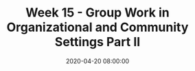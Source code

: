 ---
layout: single_presentation
name: week-15-group-work-in-organizational-and-community-settings-part-ii.md
title: "Week 15 - Group Work in Organizational and Community Settings Part II"
date:  2020-04-20 08:00:00
presentation_id: bcHAaT
permalink: /presentations/bcHAaT/
redirect_from:
  - /presentations/bcHAaT/week-15-group-work-in-organizational-and-community-settings-part-ii
slides: 
  - slide_name: deck-5188-large-0.jpeg
    slide_text: >
      <p><strong>Location</strong>: CBC Campus -  SWL 108<br />
      <strong>Time</strong>: Wednesdays from 5:30-8:15<br />
      <strong>Week 15</strong>: 04/22/20<br />
      <strong>Topic and Content Area</strong>: Group Work in Organizations and Community Settings II<br />
      <strong>Reading Assignment</strong>: Garvin et al. (2017) Chapters 27 &amp; 28<br />
      <strong>Assignments Due</strong>:</p>
      <ul>
      <li>Assignment 03c: Reflective Paper due Friday 04/24/20 before 11:55 PM on My Heritage</li>
      <li>Assignment 03b: Group Member Feedback due Sunday 04/26/20 before 11:55 PM through email form<br />
      <strong>Other Important Information</strong>: N/A</li>
      </ul>
      
  - slide_name: deck-5188-large-1.jpeg
    slide_text: >
      <ul>
      <li>Multidisciplinary, interdisciplinary, and transdisciplinary</li>
      <li>Characteristics of a team</li>
      <li>Being a good team member</li>
      <li>Competencies for interdisciplinary teamwork</li>
      </ul>
      
  - slide_name: deck-5188-large-2.jpeg
    slide_text: >
      <blockquote>
      <p>Terms you might find int eh litaturue around different integrations of disciplines are as follows: multi, inter, and trans. Transdisciplinary work is a hallmark of the Ph.D. program I am participating in. Choi and Pak (2006) provide some conscise definitions to what each of these are:</p>
      </blockquote>
      <ul>
      <li>
      <strong>Multidisciplinary</strong>: Multidisciplinarity draws on knowledge from different disciplines but stays within their boundaries.</li>
      <li>
      <strong>Interdisciplinary</strong>: Interdisciplinarity analyzes, synthesizes and harmonizes links between disciplines into a coordinated and coherent whole.</li>
      <li>
      <strong>Transdisciplinary</strong>: Transdisciplinarity integrates the natural, social and health sciences in a humanities context, and transcends their traditional boundaries.</li>
      </ul>
      <p>Choi, B. C. K., &amp; Pak, A. W. P. (2006). Multidisciplinarity, interdisciplinarity and transdisciplinarity in health research, services, education and policy: 1. Definitions, objectives, and evidence of effectiveness. Clinical and Investigative Medicine. <em>Medecine Clinique Et Experimentale, 29</em>(6), 351–364.</p>
      
  - slide_name: deck-5188-large-3.jpeg
    slide_text: >
      <blockquote>
      <p>Multidisciplinary (or interdisciplinary) teams can be found in working in child welfare as discussed in the text or in a number of other contexts.</p>
      </blockquote>
      <ul>
      <li>What are multidisciplinary team?</li>
      <li>Examples of multidisciplinary teams
      <ul>
      <li>Psychiatric consulting at TCCH BHS</li>
      <li>School IEP meetings</li>
      <li>Wraparound meetings</li>
      <li>Pasco Discovery Coalition</li>
      </ul>
      </li>
      </ul>
      
  - slide_name: deck-5188-large-4.jpeg
    slide_text: >
      <p>Abramson (2002) as cited in Gavin describes that effective interdisciplinary teams incorporate the following aspects:</p>
      <ul>
      <li>
      <strong>Different Disciplines</strong>: A group of professionals from different disciplines</li>
      <li>A <strong>common purpose</strong>
      </li>
      <li>
      <strong>Professional Perspectives</strong>:Integration of various professional perspectives in decision making</li>
      <li>Integration of the <strong>client and family</strong> into team decision-making process</li>
      <li>
      <strong>Active communication</strong>
      </li>
      <li>
      <strong>Expertise-Based Roles</strong>: Role division based on expertise</li>
      <li>A climate of <strong>collaboration</strong>
      </li>
      </ul>
      
  - slide_name: deck-5188-large-5.jpeg
    slide_text: >
      <blockquote>
      <p>Nancarrow et al. (2013) go on to report on what are some of the characteristics of what a good team member does.</p>
      </blockquote>
      <ul>
      <li>
      <strong>Good communication</strong>: Communication primarily referred to intra-team communication
      <ul>
      <li>Included team members feeling as though they could listen as well as speak out within a team context; and the ability to discuss and resolve difficulties within the team.</li>
      <li>It was suggested that being part of a large team hinders good communication by limiting the “two-way” communication, and that some peoples’ views do not travel “upwards”.</li>
      </ul>
      </li>
      <li>
      <strong>Respecting/understanding roles</strong>:
      <ul>
      <li>Importance of respecting and understanding the roles of other team members; that the limitations and boundaries of each role were well understood; and to have an understanding of how the roles have the potential to impact on patients.</li>
      <li>Practitioners should also be aware of how their own role fits within the team, and differs from that of other team members, and that roles and responsibilities are made explicit.</li>
      </ul>
      </li>
      <li>
      <strong>Appropriate skill mix</strong>: Skill mix refers to the mix and breadth of staff, personalities, individual attributes, professions and experience.
      <ul>
      <li>Teams value diversity, and clearly need input from a range of staff who bring complementary experience and attributes to the team.</li>
      <li>Teams also felt that it was important to have the full complement of staff.</li>
      </ul>
      </li>
      <li>
      <strong>Quality and outcomes of care</strong>: Ensuring the quality and outcomes of care was identified as an important component of a good team and includes several reflective mechanisms both within and external to the team.
      <ul>
      <li>Teams emphasized the importance both to have systems for capturing their effectiveness (such as measuring patient outcomes); and to meet their targets.</li>
      <li>This included suggestions that teams are able to reflect; accept criticism and act on it; have defined outcomes; follow-up patients; provide feedback to other services (for example, on appropriateness of referrals and timeliness and appropriateness of information provided); and celebrate their own successes; and clinicians keeping their skills up to date.</li>
      </ul>
      </li>
      <li>
      <strong>Appropriate team processes and resources</strong>: This theme includes access to sufficient physical resources (office space, parking, computers); privacy to make confidential phone calls; appropriate and efficient systems and procedures, including induction processes, policies, and paperwork that serves the need of the service whilst avoiding duplication.
      <ul>
      <li>Workload management, having enough time to do the job, and time management were highlighted by several teams.</li>
      <li>Finally, the pathway for patients, and the integration of the team with wider services was seen as an important procedural issue.</li>
      </ul>
      </li>
      </ul>
      
  - slide_name: deck-5188-large-6.jpeg
    slide_text: >
      <ul>
      <li>
      <strong>Clear vision</strong>: Participants identified the need for a clear vision, role and purpose of the team.</li>
      <li>This was both to steer the direction of the team, but</li>
      <li>also required so that teams could establish appropriate referral criteria into the team.</li>
      <li>
      <strong>Flexibility (of the team and the individuals within it)</strong>: The need for flexibility was identified as an individual attribute “ability to cover each other’s roles, but knowing your boundaries”.
      <ul>
      <li>Individuals also need to be flexible to respond to the constantly changing service environment and patient needs (for instance, flexibility of working hours).</li>
      <li>Flexibility of the service was also identified, for instance, flexibility in referral criteria.</li>
      </ul>
      </li>
      <li>
      <strong>Leadership and management</strong>: All teams identified the importance of good leadership, and the characteristics of a good leader are explored elsewhere.</li>
      <li>
      <strong>Team culture</strong>: camaraderie and team support/relationships:
      <ul>
      <li>The importance of team culture was the largest theme, with 66 items within this theme.</li>
      <li>Trust, mutual respect, reliability, commitment and support were the most commonly raised themes.</li>
      <li>But team culture included the importance of informal relationships, camaraderie, fun, and friendship between colleagues.</li>
      </ul>
      </li>
      <li>
      <strong>Training and development opportunities</strong>: Opportunities for gaining new knowledge, sharing knowledge, continuing professional development, and education.</li>
      </ul>
      
  - slide_name: deck-5188-large-7.jpeg
    slide_text: >
      <ul>
      <li>
      <strong>External image of the service</strong>: The importance of the external image of the service was raised by half of the teams and included the physical presentation of the staff (that is, whether or not they wear uniforms);
      <ul>
      <li>the external image portrayed to outside agencies through their external points of contact (for instance phone systems that do not work properly);</li>
      <li>the external marketing of the service, which is important for managing referrals and the workload of the team.</li>
      </ul>
      </li>
      <li>
      <strong>Personal attributes</strong>: Several personal attributes were identified as being important to having an excellent team.
      <ul>
      <li>These included approachability, appropriate delegation, being able to compromise, confidentiality, decisiveness, empathy, good organization skills, initiative; knowing ones strengths and weaknesses;</li>
      <li>open to learning; acquiring, demonstrating and sharing new skills and knowledge, patience, personal responsibility, protective, reflexive practice, tolerance</li>
      </ul>
      </li>
      <li>
      <strong>Individual rewards and opportunity</strong>: Participants identified the importance of the individual returns on team work, which included
      <ul>
      <li>good financial rewards;</li>
      <li>opportunities for career development;</li>
      <li>autonomy;</li>
      <li>challenge within the role and the opportunity to think outside the box.</li>
      </ul>
      </li>
      </ul>
      
  - slide_name: deck-5188-large-8.jpeg
    slide_text: >
      <blockquote>
      <p>One part of doing group work in the community is being able to be a member, an organizer, and a leader. We can all improve our leadership skills… and we are all leaders (whether or not we know it).</p>
      </blockquote>
      <p>[Small Group Activity] Students will be broken up into new groups. In those groups they will a facilitator will lead discussion about leadership (i.e. what is leadership, what are peoples philosophies, important characteristics of leadership, what to do to improve leadership)</p>
      
  - slide_name: deck-5188-large-9.jpeg
    slide_text: >
      <blockquote>
      <p>Taken from— Nancarrow, S., Booth, A., Ariss, S., Smith, T., Enderby, P., &amp; Roots, A. (2013). Ten principles of good interdisciplinary team work. <em>Human Resources for Health, 11</em>(1), 19. http://doi.org/10.1186/1478-4491-11-19</p>
      </blockquote>
      <blockquote>
      <p>[Whole Class Activity] Discuss each of the topics and what they might look like</p>
      </blockquote>
      <ol>
      <li>Identifies a leader who establishes a clear direction and vision for the team, while listening and providing support and supervision to the team members.</li>
      <li>Incorporates a set of values that clearly provide direction for the team’s service provision; these values should be visible and consistently portrayed.</li>
      </ol>
      
  - slide_name: deck-5188-large-10.jpeg
    slide_text: >
      <ol start="3">
      <li>Demonstrates a team culture and interdisciplinary atmosphere of trust where contributions are valued and consensus is fostered.</li>
      <li>Ensures appropriate processes and infrastructures are in place to uphold the vision of the service (for example, referral criteria, communications infrastructure).</li>
      </ol>
      
  - slide_name: deck-5188-large-11.jpeg
    slide_text: >
      <ol start="7">
      <li>Provides sufficient team staffing to integrate an appropriate mix of skills, competencies, and personalities to meet the needs of patients and enhance smooth functioning.</li>
      <li>Facilitates recruitment of staff who demonstrate interdisciplinary competencies including team functioning, collaborative leadership, communication, and sufficient professional knowledge and experience.</li>
      </ol>
      
  - slide_name: deck-5188-large-12.jpeg
    slide_text: >
      <ol start="7">
      <li>Provides sufficient team staffing to integrate an appropriate mix of skills, competencies, and personalities to meet the needs of patients and enhance smooth functioning.</li>
      <li>Facilitates recruitment of staff who demonstrate interdisciplinary competencies including team functioning, collaborative leadership, communication, and sufficient professional knowledge and experience.</li>
      </ol>
      
  - slide_name: deck-5188-large-13.jpeg
    slide_text: >
      <ol start="9">
      <li>Promotes role interdependence while respecting individual roles and autonomy.</li>
      <li>Facilitates personal development through appropriate training, rewards, recognition, and opportunities for career development.</li>
      </ol>
      
presentation_description: >
  <p>Work on how social workers do group work in a community and organizational settings. The focus of the session today is on interdisciplinary group work and how to navigate that. The agenda is:</p>
  <ul>
  <li>What is Multidisciplinary, interdisciplinary, and transdisciplinary</li>
  <li>Characteristics of a team</li>
  <li>Being a good team member</li>
  <li>Competencies for interdisciplinary teamwork</li>
  </ul>
  
downloadable_slides: deck-5188.pdf
slides_count: 14
header:
  teaser: deck-5188-thumb-0.jpeg
presentation_video:
location: "Heritage University"
tags:
  - Heritage University
  - BASW Program
  - SOWK 487w
---